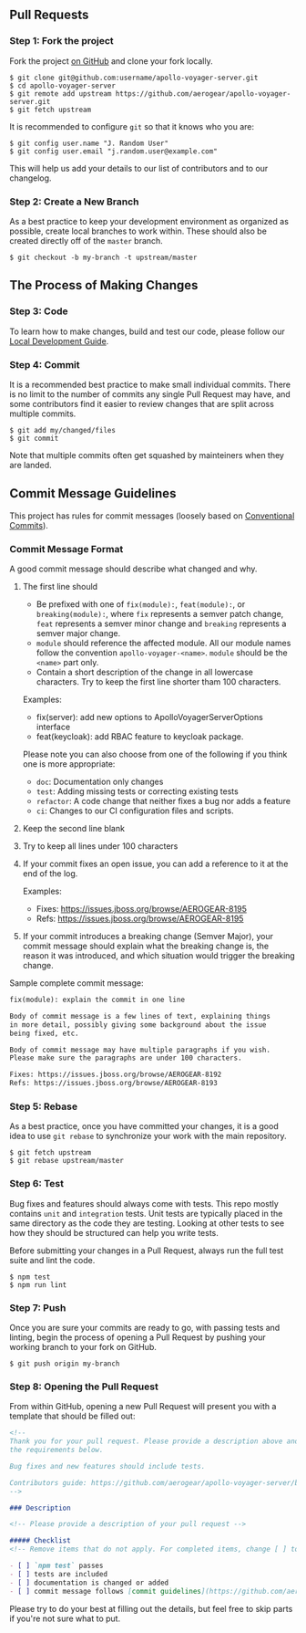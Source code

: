 

## Pull Requests

### Step 1: Fork the project

Fork the project [on GitHub](https://github.com/aerogear/apollo-voyager-server) and clone your fork
locally.

```text
$ git clone git@github.com:username/apollo-voyager-server.git
$ cd apollo-voyager-server
$ git remote add upstream https://github.com/aerogear/apollo-voyager-server.git
$ git fetch upstream
```

It is recommended to configure `git` so that it knows who you are:

```text
$ git config user.name "J. Random User"
$ git config user.email "j.random.user@example.com"
```

This will help us add your details to our list of contributors and to our changelog.

### Step 2: Create a New Branch

As a best practice to keep your development environment as organized as
possible, create local branches to work within. These should also be created
directly off of the `master` branch.

```text
$ git checkout -b my-branch -t upstream/master
```

## The Process of Making Changes

### Step 3: Code

To learn how to make changes, build and test our code, please follow our [Local Development Guide](./local-development.md).

### Step 4: Commit

It is a recommended best practice to make small individual commits. There is no limit to the number of
commits any single Pull Request may have, and some contributors find it easier
to review changes that are split across multiple commits.

```text
$ git add my/changed/files
$ git commit
```

Note that multiple commits often get squashed by mainteiners when they are landed.

## Commit Message Guidelines

This project has rules for commit messages (loosely based on [Conventional Commits](https://conventionalcommits.org/)).

### Commit Message Format

A good commit message should describe what changed and why.

1. The first line should
  
    - Be prefixed with one of `fix(module):`, `feat(module):`, or `breaking(module):`, where `fix` represents a semver patch change, `feat` represents a semver minor change and `breaking` represents a semver major change.
    - `module` should reference the affected module. All our module names follow the convention `apollo-voyager-<name>`. `module` should be the `<name>` part only.
    - Contain a short description of the change in all lowercase characters. Try to keep the first line shorter tham 100 characters.

    Examples:

    - fix(server): add new options to ApolloVoyagerServerOptions interface
    - feat(keycloak): add RBAC feature to keycloak package.

    Please note you can also choose from one of the following if you think one is more appropriate:

    - `doc`: Documentation only changes
    - `test`: Adding missing tests or correcting existing tests
    - `refactor`: A code change that neither fixes a bug nor adds a feature
    - `ci`: Changes to our CI configuration files and scripts.

2. Keep the second line blank

3. Try to keep all lines under 100 characters

4. If your commit fixes an open issue, you can add a reference to it at the end of the log.

    Examples:

      - Fixes: https://issues.jboss.org/browse/AEROGEAR-8195
      - Refs: https://issues.jboss.org/browse/AEROGEAR-8195

5. If your commit introduces a breaking change (Semver Major), your commit message
should explain what the breaking change is, the reason it was introduced, and which
situation would trigger the breaking change.

Sample complete commit message:

```txt
fix(module): explain the commit in one line

Body of commit message is a few lines of text, explaining things
in more detail, possibly giving some background about the issue
being fixed, etc.

Body of commit message may have multiple paragraphs if you wish.
Please make sure the paragraphs are under 100 characters.

Fixes: https://issues.jboss.org/browse/AEROGEAR-8192
Refs: https://issues.jboss.org/browse/AEROGEAR-8193
```

### Step 5: Rebase

As a best practice, once you have committed your changes, it is a good idea
to use `git rebase` to synchronize your work with the main
repository.

```text
$ git fetch upstream
$ git rebase upstream/master
```

### Step 6: Test

<!-- TODO: Once we have more testing in place, it would be nice to have a better guide on tests -->
Bug fixes and features should always come with tests. This repo mostly contains `unit` and `integration` tests.
Unit tests are typically placed in the same directory as the code they are testing. 
Looking at other tests to see how they should be structured can help you write tests.

Before submitting your changes in a Pull Request, always run the full test suite and lint the code.

```
$ npm test
$ npm run lint
```

### Step 7: Push

Once you are sure your commits are ready to go, with passing tests and linting,
begin the process of opening a Pull Request by pushing your working branch to
your fork on GitHub.

```text
$ git push origin my-branch
```

### Step 8: Opening the Pull Request

From within GitHub, opening a new Pull Request will present you with a template
that should be filled out:

```markdown
<!--
Thank you for your pull request. Please provide a description above and review
the requirements below.

Bug fixes and new features should include tests.

Contributors guide: https://github.com/aerogear/apollo-voyager-server/blob/master/CONTRIBUTING.md
-->

### Description

<!-- Please provide a description of your pull request -->

##### Checklist
<!-- Remove items that do not apply. For completed items, change [ ] to [x]. -->

- [ ] `npm test` passes
- [ ] tests are included
- [ ] documentation is changed or added
- [ ] commit message follows [commit guidelines](https://github.com/aerogear/apollo-voyager-server/blob/master/CONTRIBUTING.md#commit-message-guidelines)
```

Please try to do your best at filling out the details, but feel free to skip
parts if you're not sure what to put.
